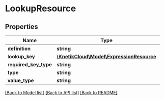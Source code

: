 # LookupResource

## Properties
Name | Type | Description | Notes
------------ | ------------- | ------------- | -------------
**definition** | **string** |  | [optional] 
**lookup_key** | [**\KnetikCloud\Model\ExpressionResource**](ExpressionResource.md) |  | [optional] 
**required_key_type** | **string** |  | [optional] 
**type** | **string** |  | [optional] 
**value_type** | **string** |  | [optional] 

[[Back to Model list]](../README.md#documentation-for-models) [[Back to API list]](../README.md#documentation-for-api-endpoints) [[Back to README]](../README.md)


